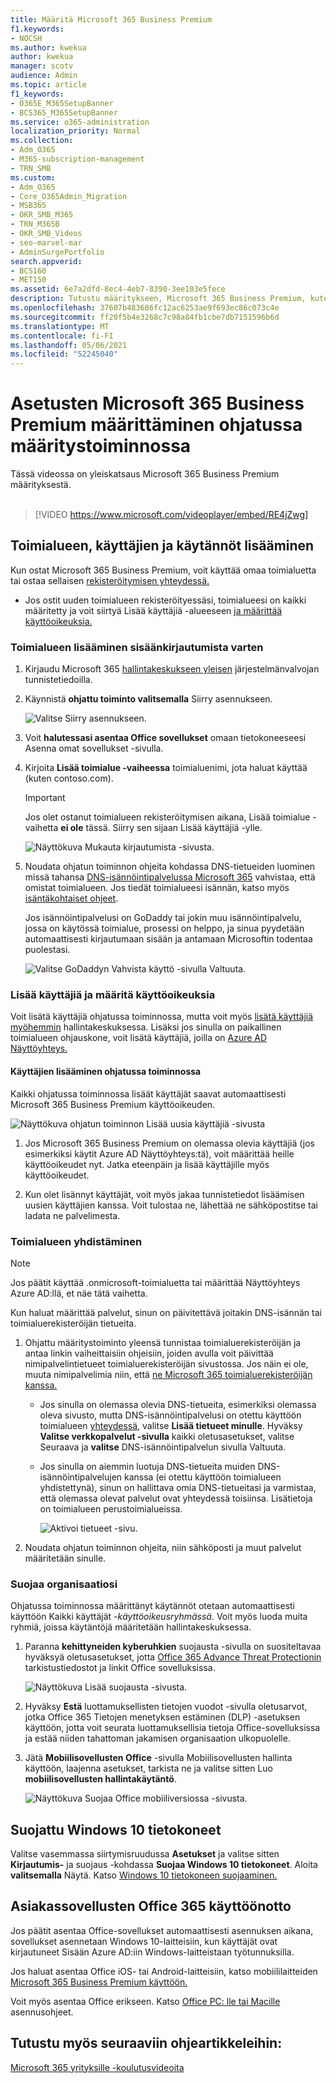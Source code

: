```yaml
---
title: Määritä Microsoft 365 Business Premium
f1.keywords:
- NOCSH
ms.author: kwekua
author: kwekua
manager: scotv
audience: Admin
ms.topic: article
f1_keywords:
- O365E_M365SetupBanner
- BCS365_M365SetupBanner
ms.service: o365-administration
localization_priority: Normal
ms.collection:
- Adm_O365
- M365-subscription-management
- TRN_SMB
ms.custom:
- Adm_O365
- Core_O365Admin_Migration
- MSB365
- OKR_SMB_M365
- TRN_M365B
- OKR_SMB_Videos
- seo-marvel-mar
- AdminSurgePortfolio
search.appverid:
- BCS160
- MET150
ms.assetid: 6e7a2dfd-8ec4-4eb7-8390-3ee103e5fece
description: Tutustu määritykseen, Microsoft 365 Business Premium, kuten toimialueen ja käyttäjien lisääminen, suojauskäytäntöjen määrittäminen ja paljon muuta.
ms.openlocfilehash: 37607b483686fc12ac6253ae9f693ec86c073c4e
ms.sourcegitcommit: ff20f5b4e3268c7c98a84fb1cbe7db7151596b6d
ms.translationtype: MT
ms.contentlocale: fi-FI
ms.lasthandoff: 05/06/2021
ms.locfileid: "52245040"
---
```

# <a name="set-up-microsoft-365-business-premium-in-the-setup-wizard"></a>Asetusten Microsoft 365 Business Premium määrittäminen ohjatussa määritystoiminnossa

Tässä videossa on yleiskatsaus Microsoft 365 Business Premium määrityksestä.<br><br>

> [!VIDEO https://www.microsoft.com/videoplayer/embed/RE4jZwg] 

## <a name="add-your-domain-users-and-set-up-policies"></a>Toimialueen, käyttäjien ja käytännöt lisääminen

Kun ostat Microsoft 365 Business Premium, voit käyttää omaa toimialuetta tai ostaa sellaisen [rekisteröitymisen yhteydessä.](sign-up.md)

- Jos ostit uuden toimialueen rekisteröityessäsi, toimialueesi on kaikki määritetty ja voit siirtyä Lisää käyttäjiä -alueeseen [ja määrittää käyttöoikeuksia.](#add-users-and-assign-licenses)

### <a name="add-your-domain-to-personalize-sign-in"></a>Toimialueen lisääminen sisäänkirjautumista varten

1. Kirjaudu Microsoft 365 [hallintakeskukseen yleisen](https://admin.microsoft.com) järjestelmänvalvojan tunnistetiedoilla. 

2. Käynnistä **ohjattu toiminto valitsemalla** Siirry asennukseen.

    ![Valitse Siirry asennukseen.](../media/gotosetupinadmincenter.png)

3. Voit **halutessasi asentaa Office sovellukset** omaan tietokoneeseesi Asenna omat sovellukset -sivulla.
    
4. Kirjoita **Lisää toimialue -vaiheessa** toimialuenimi, jota haluat käyttää (kuten contoso.com).

    > [!IMPORTANT]
    > Jos olet ostanut toimialueen rekisteröitymisen aikana, Lisää toimialue -vaihetta **ei ole** tässä. Siirry sen sijaan Lisää käyttäjiä -ylle. [](#add-users-and-assign-licenses)

    ![Näyttökuva Mukauta kirjautumista -sivusta.](../media/adddomain.png)

    
4. Noudata ohjatun toiminnon ohjeita kohdassa DNS-tietueiden luominen missä tahansa [DNS-isännöintipalvelussa Microsoft 365](/office365/admin/get-help-with-domains/create-dns-records-at-any-dns-hosting-provider) vahvistaa, että omistat toimialueen. Jos tiedät toimialueesi isännän, katso myös [isäntäkohtaiset ohjeet](/office365/admin/get-help-with-domains/set-up-your-domain-host-specific-instructions).

    Jos isännöintipalvelusi on GoDaddy [](/office365/admin/get-help-with-domains/domain-connect)tai jokin muu isännöintipalvelu, jossa on käytössä toimialue, prosessi on helppo, ja sinua pyydetään automaattisesti kirjautumaan sisään ja antamaan Microsoftin todentaa puolestasi.

    ![Valitse GoDaddyn Vahvista käyttö -sivulla Valtuuta.](../media/godaddyauth.png)

### <a name="add-users-and-assign-licenses"></a>Lisää käyttäjiä ja määritä käyttöoikeuksia

Voit lisätä käyttäjiä ohjatussa toiminnossa, mutta voit myös [lisätä käyttäjiä myöhemmin](../admin/add-users/add-users.md) hallintakeskuksessa. Lisäksi jos sinulla on paikallinen toimialueen ohjauskone, voit lisätä käyttäjiä, joilla on [Azure AD Näyttöyhteys.](/azure/active-directory/hybrid/how-to-connect-install-express)

#### <a name="add-users-in-the-wizard"></a>Käyttäjien lisääminen ohjatussa toiminnossa

Kaikki ohjatussa toiminnossa lisäät käyttäjät saavat automaattisesti Microsoft 365 Business Premium käyttöoikeuden.

![Näyttökuva ohjatun toiminnon Lisää uusia käyttäjiä -sivusta](../media/addnewuserspage.png)

1. Jos Microsoft 365 Business Premium on olemassa olevia käyttäjiä (jos esimerkiksi käytit Azure AD Näyttöyhteys:tä), voit määrittää heille käyttöoikeudet nyt. Jatka eteenpäin ja lisää käyttäjille myös käyttöoikeudet.

2. Kun olet lisännyt käyttäjät, voit myös jakaa tunnistetiedot lisäämisen uusien käyttäjien kanssa. Voit tulostaa ne, lähettää ne sähköpostitse tai ladata ne palvelimesta.

### <a name="connect-your-domain"></a>Toimialueen yhdistäminen

> [!NOTE]
> Jos päätit käyttää .onmicrosoft-toimialuetta tai määrittää Näyttöyhteys Azure AD:llä, et näe tätä vaihetta.
  
Kun haluat määrittää palvelut, sinun on päivitettävä joitakin DNS-isännän tai toimialuerekisteröijän tietueita.
  
1. Ohjattu määritystoiminto yleensä tunnistaa toimialuerekisteröijän ja antaa linkin vaiheittaisiin ohjeisiin, joiden avulla voit päivittää nimipalvelintietueet toimialuerekisteröijän sivustossa. Jos näin ei ole, muuta nimipalvelimia niin, että [ne Microsoft 365 toimialuerekisteröijän kanssa.](../admin/get-help-with-domains/change-nameservers-at-any-domain-registrar.md) 

    - Jos sinulla on olemassa olevia DNS-tietueita, esimerkiksi olemassa oleva sivusto, mutta DNS-isännöintipalvelusi on otettu käyttöön toimialueen [yhteydessä](/office365/admin/get-help-with-domains/domain-connect), valitse **Lisää tietueet minulle**. Hyväksy **Valitse verkkopalvelut -sivulla** kaikki oletusasetukset, valitse Seuraava ja **valitse** DNS-isännöintipalvelun sivulla Valtuuta.
    - Jos sinulla on aiemmin luotuja DNS-tietueita muiden DNS-isännöintipalvelujen kanssa (ei otettu käyttöön toimialueen yhdistettynä), sinun on hallittava omia DNS-tietueitasi ja varmistaa, että olemassa olevat palvelut ovat yhteydessä toisiinsa. Lisätietoja on toimialueen perustoimialueissa. [](/office365/admin/get-help-with-domains/dns-basics)

        ![Aktivoi tietueet -sivu.](../media/activaterecords.png)

2. Noudata ohjatun toiminnon ohjeita, niin sähköposti ja muut palvelut määritetään sinulle.

### <a name="protect-your-organization"></a>Suojaa organisaatiosi 

Ohjatussa toiminnossa määrittänyt käytännöt otetaan [](/office365/admin/create-groups/compare-groups#security-groups) automaattisesti käyttöön Kaikki käyttäjät *-käyttöoikeusryhmässä.* Voit myös luoda muita ryhmiä, joissa käytäntöjä määritetään hallintakeskuksessa.

1. Paranna **kehittyneiden kyberuhkien** suojausta -sivulla on suositeltavaa hyväksyä oletusasetukset, jotta [Office 365 Advance Threat Protectionin](../security/office-365-security/defender-for-office-365.md) tarkistustiedostot ja linkit Office sovelluksissa.

    ![Näyttökuva Lisää suojausta -sivusta.](../media/increasetreatprotection.png)


2. Hyväksy **Estä** luottamuksellisten tietojen vuodot -sivulla oletusarvot, jotka Office 365 Tietojen menetyksen estäminen (DLP) -asetuksen käyttöön, jotta voit seurata luottamuksellisia tietoja Office-sovelluksissa ja estää niiden tahattoman jakamisen organisaation ulkopuolelle.

3. Jätä **Mobiilisovellusten Office** -sivulla Mobiilisovellusten hallinta käyttöön, laajenna asetukset, tarkista ne ja valitse sitten Luo **mobiilisovellusten hallintakäytäntö**.

    ![Näyttökuva Suojaa Office mobiiliversiossa -sivusta.](../media/protectdatainmobile.png)


## <a name="secure-windows-10-pcs"></a>Suojattu Windows 10 tietokoneet

Valitse vasemmassa siirtymisruudussa **Asetukset** ja valitse sitten **Kirjautumis-** ja suojaus -kohdassa **Suojaa Windows 10 tietokoneet**. Aloita **valitsemalla** Näytä. Katso [Windows 10 tietokoneen suojaaminen.](secure-win-10-pcs.md)

## <a name="deploy-office-365-client-apps"></a>Asiakassovellusten Office 365 käyttöönotto

Jos päätit asentaa Office-sovellukset automaattisesti asennuksen aikana, sovellukset asennetaan Windows 10-laitteisiin, kun käyttäjät ovat kirjautuneet Sisään Azure AD:iin Windows-laitteistaan työtunnuksilla.

Jos haluat asentaa Office iOS- tai Android-laitteisiin, katso mobiililaitteiden [Microsoft 365 Business Premium käyttöön.](set-up-mobile-devices.md)

Voit myös asentaa Office erikseen. Katso [Office PC: lle tai Macille](https://support.microsoft.com/office/4414eaaf-0478-48be-9c42-23adc4716658) asennusohjeet.

## <a name="see-also"></a>Tutustu myös seuraaviin ohjeartikkeleihin:

[Microsoft 365 yrityksille -koulutusvideoita](../business-video/index.yml)
